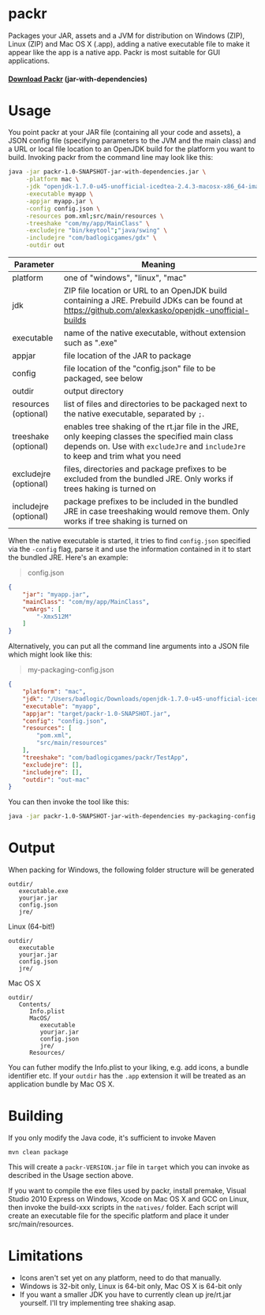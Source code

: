 packr
=====

Packages your JAR, assets and a JVM for distribution on Windows (ZIP), Linux (ZIP) and Mac OS X (.app), adding a native executable file to make it appear like the app is a native app. Packr is most suitable for GUI applications.

#### [Download Packr](http://libgdx.badlogicgames.com/packr/) (jar-with-dependencies)

Usage
=====
You point packr at your JAR file (containing all your code and assets), a JSON config file (specifying parameters to the JVM and the main class) and a URL or local file location to an OpenJDK build for the platform you want to build. Invoking packr from the command line may look like this:

```bash
java -jar packr-1.0-SNAPSHOT-jar-with-dependencies.jar \
     -platform mac \
     -jdk "openjdk-1.7.0-u45-unofficial-icedtea-2.4.3-macosx-x86_64-image.zip" \
     -executable myapp \
     -appjar myapp.jar \
     -config config.json \
     -resources pom.xml;src/main/resources \
     -treeshake "com/my/app/MainClass" \
     -excludejre "bin/keytool";"java/swing" \
     -includejre "com/badlogicgames/gdx" \
     -outdir out
```

| Parameter | Meaning |
| --- | --- |
| platform | one of "windows", "linux", "mac" |
| jdk | ZIP file location or URL to an OpenJDK build containing a JRE. Prebuild JDKs can be found at https://github.com/alexkasko/openjdk-unofficial-builds |
| executable | name of the native executable, without extension such as ".exe" |
| appjar | file location of the JAR to package |
| config | file location of the "config.json" file to be packaged, see below |
| outdir | output directory |
| resources (optional) | list of files and directories to be packaged next to the native executable, separated by `;`.
| treeshake (optional) | enables tree shaking of the rt.jar file in the JRE, only keeping classes the specified main class depends on. Use with `excludeJre` and `includeJre` to keep and trim what you need |
| excludejre (optional) | files, directories and package prefixes to be excluded from the bundled JRE. Only works if trees haking is turned on |
| includejre (optional) | package prefixes to be included in the bundled JRE in case treeshaking would remove them. Only works if tree shaking is turned on |

When the native executable is started, it tries to find `config.json` specified via the `-config` flag, parse it and use the information contained in it to start the bundled JRE. Here's an example:

> config.json
```json
{
    "jar": "myapp.jar",
    "mainClass": "com/my/app/MainClass",
    "vmArgs": [
        "-Xmx512M"
    ]
}
```

Alternatively, you can put all the command line arguments into a JSON file which might look like this:

> my-packaging-config.json
```json
{
    "platform": "mac",
    "jdk": "/Users/badlogic/Downloads/openjdk-1.7.0-u45-unofficial-icedtea-2.4.3-macosx-x86_64-image.zip",
    "executable": "myapp",
    "appjar": "target/packr-1.0-SNAPSHOT.jar",
    "config": "config.json",
    "resources": [
        "pom.xml",
        "src/main/resources"
    ],
    "treeshake": "com/badlogicgames/packr/TestApp",
    "excludejre": [],
    "includejre": [],
    "outdir": "out-mac"
}
```

You can then invoke the tool like this:

```bash
java -jar packr-1.0-SNAPSHOT-jar-with-dependencies my-packaging-config.json
```

Output
======
When packing for Windows, the following folder structure will be generated

```
outdir/
   executable.exe
   yourjar.jar
   config.json
   jre/
```

Linux (64-bit!)

```
outdir/
   executable
   yourjar.jar
   config.json
   jre/
```

Mac OS X

```
outdir/
   Contents/
      Info.plist
      MacOS/
         executable
         yourjar.jar
         config.json
         jre/
      Resources/
```

You can futher modify the Info.plist to your liking, e.g. add icons, a bundle identifier etc. If your `outdir` has the `.app` extension it will be treated as an application bundle by Mac OS X.

Building
========
If you only modify the Java code, it's sufficient to invoke Maven

```
mvn clean package
```

This will create a `packr-VERSION.jar` file in `target` which you can invoke as described in the Usage section above.

If you want to compile the exe files used by packr, install premake, Visual Studio 2010 Express on Windows, Xcode on Mac OS X and GCC on Linux, then invoke the build-xxx scripts in the `natives/` folder. Each script will create an executable file for the specific platform and place it under src/main/resources.

Limitations
===========

  * Icons aren't set yet on any platform, need to do that manually.
  * Windows is 32-bit only, Linux is 64-bit only, Mac OS X is 64-bit only
  * If you want a smaller JDK you have to currently clean up jre/rt.jar yourself. I'll try implementing tree shaking asap.
